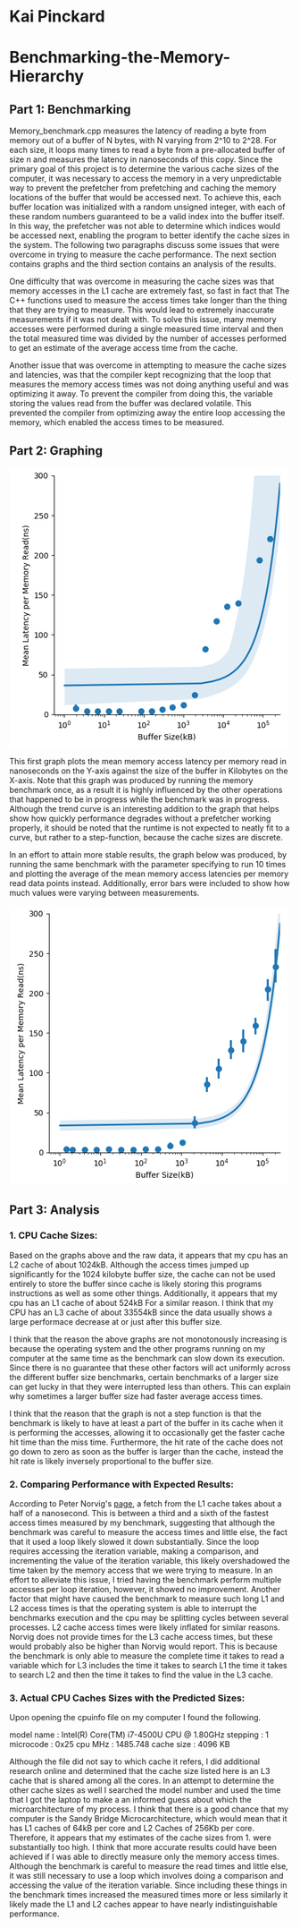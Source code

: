 # Kai Pinckard
# Benchmarking-the-Memory-Hierarchy

## Part 1: Benchmarking
Memory_benchmark.cpp measures the latency of reading a byte from memory out of a buffer of N bytes, with N varying from 2^10 to 2^28. For each size, it loops many times to read a byte from a pre-allocated buffer of size n and measures the latency in nanoseconds of this copy. Since the primary goal of this project is to determine the various cache sizes of the computer, it was necessary to access the memory in a very unpredictable way to prevent the prefetcher from prefetching and caching the memory locations of the buffer that would be accessed next. To achieve this, each buffer location was initialized with a random unsigned integer, with each of these random numbers guaranteed to be a valid index into the buffer itself. In this way, the prefetcher was not able to determine which indices would be accessed next, enabling the program to better identify the cache sizes in the system. The following two paragraphs discuss some issues that were overcome in trying to measure the cache performance. The next section contains graphs and the third section contains an analysis of the results.

One difficulty that was overcome in measuring the cache sizes was that memory accesses in the L1 cache are extremely fast, so fast in fact that The C++ functions used to measure the access times take longer than the thing that they are trying to measure. This would lead to extremely inaccurate measurements if it was not dealt with. To solve this issue, many memory accesses were performed during a single measured time interval and then the total measured time was divided by the number of accesses performed to get an estimate of the average access time from the cache.

Another issue that was overcome in attempting to measure the cache sizes and latencies, was that the compiler kept recognizing that the loop that measures the memory access times was not doing anything useful and was optimizing it away. To prevent the compiler from doing this, the variable storing the values read from the buffer was declared volatile. This prevented the compiler from optimizing away the entire loop accessing the memory, which enabled the access times to be measured.

## Part 2: Graphing
![single run graph](https://github.com/kai-pinckard/Benchmarking-the-Memory-Hierarchy/blob/master/single_run_benchmark.png)

This first graph plots the mean memory access latency per memory read in nanoseconds on the Y-axis against the size of the buffer in Kilobytes on the X-axis. Note that this graph was produced by running the memory benchmark once, as a result it is highly influenced by the other operations that happened to be in progress while the benchmark was in progress. Although the trend curve is an interesting addition to the graph that helps show how quickly performance degrades without a prefetcher working properly, it should be noted that the runtime is not expected to neatly fit to a curve, but rather to a step-function, because the cache sizes are discrete.

In an effort to attain more stable results, the graph below was produced, by running the same benchmark with the parameter specifying to run 10 times and plotting the average of the mean memory access latencies per memory read data points instead. Additionally, error bars were included to show how much values were varying between measurements.

![multi run graph](https://github.com/kai-pinckard/Benchmarking-the-Memory-Hierarchy/blob/master/multi_run_benchmark.png)
## Part 3: Analysis

### 1. CPU Cache Sizes:
Based on the graphs above and the raw data, it appears that my cpu has an L2 cache of about 1024kB. Although the access times jumped up significantly for the 1024 kilobyte buffer size, the cache can not be used entirely to store the buffer since cache is likely storing this programs instructions as well as some other things. Additionally, it appears that my cpu has an L1 cache of about 524kB For a similar reason. I think that my CPU has an L3 cache of about 33554kB since the data usually shows a large performace decrease at or just after this buffer size. 

I think that the reason the above graphs are not monotonously increasing is because the operating system and the other programs running on my computer at the same time as the benchmark can slow down its execution. Since there is no guarantee that these other factors will act uniformly across the different buffer size benchmarks, certain benchmarks of a larger size can get lucky in that they were interrupted less than others. This can explain why sometimes a larger buffer size had faster average access times. 

I think that the reason that the graph is not a step function is that the benchmark is likely to have at least a part of the buffer in its cache when it is performing the accesses, allowing it to occasionally get the faster cache hit time than the miss time. Furthermore, the hit rate of the cache does not go down to zero as soon as the buffer is larger than the cache, instead the hit rate is likely inversely proportional to the buffer size. 

### 2. Comparing Performance with Expected Results:
According to Peter Norvig's [page](http://norvig.com/21-days.html#answers), a fetch from the L1 cache takes about a half of a nanosecond. This is between a third and a sixth of the fastest access times measured by my benchmark, suggesting that although the benchmark was careful to measure the access times and little else, the fact that it used a loop likely slowed it down substantially. Since the loop requires accessing the iteration variable, making a comparison, and incrementing the value of the iteration variable, this likely overshadowed the time taken by the memory access that we were trying to measure. In an effort to alleviate this issue, I tried having the benchmark perform multiple accesses per loop iteration, however, it showed no improvement. Another factor that might have caused the benchmark to measure such long L1 and L2 access times is that the operating system is able to interrupt the benchmarks execution and the cpu may be splitting cycles between several processes. L2 cache access times were likely inflated for similar reasons. Norvig does not provide times for the L3 cache access times, but these would probably also be higher than Norvig would report. This is because the benchmark is only able to measure the complete time it takes to read a variable which for L3 includes the time it takes to search L1 the time it takes to search L2 and then the time it takes to find the value in the L3 cache. 

### 3. Actual CPU Caches Sizes with the Predicted Sizes:
Upon opening the cpuinfo file on my computer I found the following.

model name	: Intel(R) Core(TM) i7-4500U CPU @ 1.80GHz
stepping	: 1
microcode	: 0x25
cpu MHz		: 1485.748
cache size	: 4096 KB

Although the file did not say to which cache it refers, I did additional research online and determined that the cache size listed here is an L3 cache that is shared among all the cores. In an attempt to determine the other cache sizes as well I searched the model number and used the time that I got the laptop to make a an informed guess about which the microarchitecture of my process. I think that there is a good chance that my computer is the Sandy Bridge Microcarchitecture, which would mean that it has L1 caches of 64kB per core and L2 Caches of 256Kb per core. Therefore, it appears that my estimates of the cache sizes from 1. were substantially too high. I think that more accurate results could have been achieved if I was able to directly measure only the memory access times. Although the benchmark is careful to measure the read times and little else, it was still necessary to use a loop which involves doing a comparison and accessing the value of the iteration variable. Since including these things in the benchmark times increased the measured times more or less similarly it likely made the L1 and L2 caches appear to have nearly indistinguishable performance.

